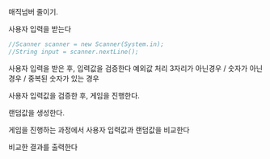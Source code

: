 매직넘버 줄이기.

사용자 입력을 받는다

```java
//Scanner scanner = new Scanner(System.in);
//String input = scanner.nextLine();
```

사용자 입력을 받은 후, 입력값을 검증한다
예외값 처리 3자리가 아닌경우 / 숫자가 아닌경우 / 중복된 숫자가 있는 경우


사용자 입력값을 검증한 후, 게임을 진행한다.

랜덤값을 생성한다.

게임을 진행하는 과정에서 사용자 입력값과 랜덤값을 비교한다

비교한 결과를 출력한다

